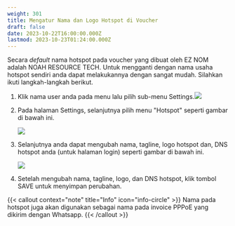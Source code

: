 ```yaml
---
weight: 301
title: Mengatur Nama dan Logo Hotspot di Voucher
draft: false
date: 2023-10-22T16:00:00.000Z
lastmod: 2023-10-23T01:24:00.000Z
---
```


Secara *default* nama hotspot pada voucher yang dibuat oleh EZ NOM adalah NOAH RESOURCE TECH. Untuk mengganti dengan nama usaha hotspot sendiri anda dapat melakukannya dengan sangat mudah. Silahkan ikuti langkah-langkah berikut.

1. Klik nama user anda pada menu lalu pilih sub-menu Settings.![](</assets/hotspot menu.png>)
2. Pada halaman Settings, selanjutnya pilih menu "Hotspot" seperti gambar di bawah ini.

   ![](</assets/hotspot menu.png>)
3. Selanjutnya anda dapat mengubah nama, tagline, logo hotspot dan, DNS hotspot anda (untuk halaman login) seperti gambar di bawah ini.

   ![](</assets/Hotspot Settings.png>)
4. Setelah mengubah nama, tagline, logo, dan DNS hotspot, klik tombol SAVE untuk menyimpan perubahan.

{{< callout context="note" title="Info" icon="info-circle" >}}
Nama pada hotspot juga akan digunakan sebagai nama pada invoice PPPoE yang dikirim dengan Whatsapp.
{{< /callout >}}
